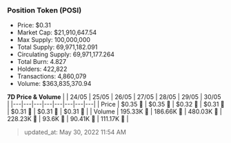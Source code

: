 
  ### Position Token (POSI)
  - Price: $0.31
  - Market Cap: $21,910,647.54
  - Max Supply: 100,000,000
  - Total Supply: 69,971,182.091
  - Circulating Supply: 69,971,177.264
  - Total Burn: 4.827
  - Holders: 422,822
  - Transactions: 4,860,079
  - Volume: $363,835,370.94

  **7D Price & Volume**
  | | 24&#x2F;05 | 25&#x2F;05 | 26&#x2F;05 | 27&#x2F;05 | 28&#x2F;05 | 29&#x2F;05 | 30&#x2F;05 |
  |---|---|---|---|---|---|---|---|
  | Price | $0.35 🔻 | $0.35 🔻 | $0.32 🔻 | $0.31 🔻 | $0.31 🔻 | $0.31 🔻 | $0.31 🚀 |
  | Volume | 195.33K 🔻 | 186.66K 🔻 | 480.03K 🚀 | 228.23K 🔻 | 93.6K 🔻 | 90.41K 🔻 | 111.17K 🚀 |

  > updated_at: May 30, 2022 11:54 AM
